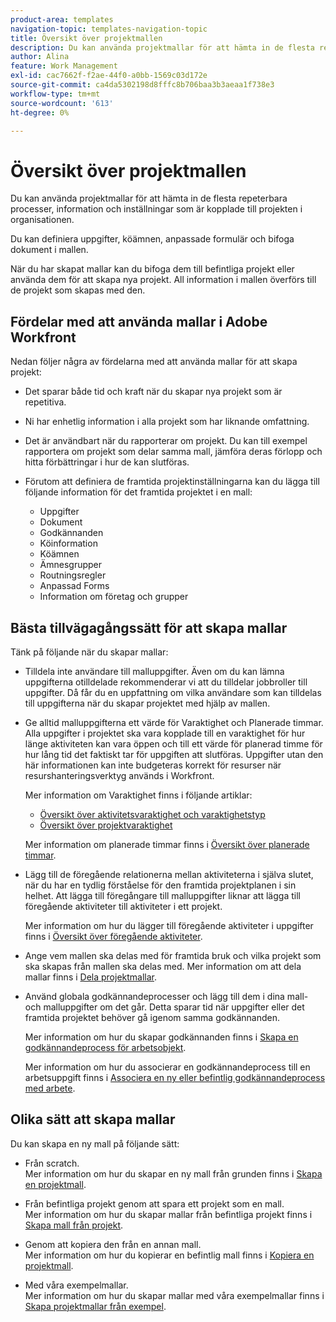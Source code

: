 ```yaml
---
product-area: templates
navigation-topic: templates-navigation-topic
title: Översikt över projektmallen
description: Du kan använda projektmallar för att hämta in de flesta repeterbara processer, information och inställningar som är kopplade till projekten i organisationen.
author: Alina
feature: Work Management
exl-id: cac7662f-f2ae-44f0-a0bb-1569c03d172e
source-git-commit: ca4da5302198d8fffc8b706baa3b3aeaa1f738e3
workflow-type: tm+mt
source-wordcount: '613'
ht-degree: 0%

---
```


# Översikt över projektmallen

<!-- Audited: 12/2023 -->

Du kan använda projektmallar för att hämta in de flesta repeterbara processer, information och inställningar som är kopplade till projekten i organisationen.

Du kan definiera uppgifter, köämnen, anpassade formulär och bifoga dokument i mallen.

När du har skapat mallar kan du bifoga dem till befintliga projekt eller använda dem för att skapa nya projekt. All information i mallen överförs till de projekt som skapas med den.

## Fördelar med att använda mallar i Adobe Workfront

Nedan följer några av fördelarna med att använda mallar för att skapa projekt:

* Det sparar både tid och kraft när du skapar nya projekt som är repetitiva.
* Ni har enhetlig information i alla projekt som har liknande omfattning.
* Det är användbart när du rapporterar om projekt. Du kan till exempel rapportera om projekt som delar samma mall, jämföra deras förlopp och hitta förbättringar i hur de kan slutföras.
* Förutom att definiera de framtida projektinställningarna kan du lägga till följande information för det framtida projektet i en mall:

   * Uppgifter
   * Dokument
   * Godkännanden
   * Köinformation
   * Köämnen
   * Ämnesgrupper
   * Routningsregler
   * Anpassad Forms
   * Information om företag och grupper

## Bästa tillvägagångssätt för att skapa mallar

<!--
<p data-mc-conditions="QuicksilverOrClassic.Draft mode">(NOTE:this is not an extensive list, but we are updating it as we go.)</p>
-->

Tänk på följande när du skapar mallar:

* Tilldela inte användare till malluppgifter. Även om du kan lämna uppgifterna otilldelade rekommenderar vi att du tilldelar jobbroller till uppgifter. Då får du en uppfattning om vilka användare som kan tilldelas till uppgifterna när du skapar projektet med hjälp av mallen.
* Ge alltid malluppgifterna ett värde för Varaktighet och Planerade timmar. Alla uppgifter i projektet ska vara kopplade till en varaktighet för hur länge aktiviteten kan vara öppen och till ett värde för planerad timme för hur lång tid det faktiskt tar för uppgiften att slutföras. Uppgifter utan den här informationen kan inte budgeteras korrekt för resurser när resurshanteringsverktyg används i Workfront.

  Mer information om Varaktighet finns i följande artiklar:

   * [Översikt över aktivitetsvaraktighet och varaktighetstyp](../../../manage-work/tasks/taskdurtn/task-duration-and-duration-type.md)
   * [Översikt över projektvaraktighet](../../../manage-work/projects/planning-a-project/project-duration.md)

  Mer information om planerade timmar finns i [Översikt över planerade timmar](../../../manage-work/tasks/task-information/planned-hours.md).

* Lägg till de föregående relationerna mellan aktiviteterna i själva slutet, när du har en tydlig förståelse för den framtida projektplanen i sin helhet. Att lägga till föregångare till malluppgifter liknar att lägga till föregående aktiviteter till aktiviteter i ett projekt.

  Mer information om hur du lägger till föregående aktiviteter i uppgifter finns i [Översikt över föregående aktiviteter](../../../manage-work/tasks/use-prdcssrs/predecessors-overview.md).

* Ange vem mallen ska delas med för framtida bruk och vilka projekt som ska skapas från mallen ska delas med. Mer information om att dela mallar finns i [Dela projektmallar](../../../manage-work/projects/create-and-manage-templates/share-project-template.md).
* Använd globala godkännandeprocesser och lägg till dem i dina mall- och malluppgifter om det går. Detta sparar tid när uppgifter eller det framtida projektet behöver gå igenom samma godkännanden.

  Mer information om hur du skapar godkännanden finns i [Skapa en godkännandeprocess för arbetsobjekt](../../../administration-and-setup/customize-workfront/configure-approval-milestone-processes/create-approval-processes.md).

  Mer information om hur du associerar en godkännandeprocess till en arbetsuppgift finns i [Associera en ny eller befintlig godkännandeprocess med arbete](../../../review-and-approve-work/manage-approvals/associate-approval-with-work.md).

## Olika sätt att skapa mallar

Du kan skapa en ny mall på följande sätt:

* Från scratch.\
  Mer information om hur du skapar en ny mall från grunden finns i [Skapa en projektmall](../../../manage-work/projects/create-and-manage-templates/create-template.md).

* Från befintliga projekt genom att spara ett projekt som en mall.\
  Mer information om hur du skapar mallar från befintliga projekt finns i [Skapa mall från projekt](../../../manage-work/projects/create-and-manage-templates/create-template-from-project.md).

* Genom att kopiera den från en annan mall.\
  Mer information om hur du kopierar en befintlig mall finns i [Kopiera en projektmall](../../../manage-work/projects/create-and-manage-templates/copy-template.md).

* Med våra exempelmallar.\
  Mer information om hur du skapar mallar med våra exempelmallar finns i [Skapa projektmallar från exempel](../../../manage-work/projects/create-and-manage-templates/create-templates-from-examples.md).
